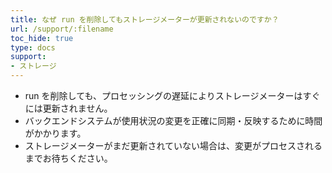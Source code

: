 ```yaml
---
title: なぜ run を削除してもストレージメーターが更新されないのですか？
url: /support/:filename
toc_hide: true
type: docs
support:
- ストレージ
---
```


- run を削除しても、プロセッシングの遅延によりストレージメーターはすぐには更新されません。
- バックエンドシステムが使用状況の変更を正確に同期・反映するために時間がかかります。
- ストレージメーターがまだ更新されていない場合は、変更がプロセスされるまでお待ちください。